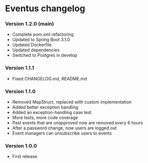 # Eventus changelog

### Version 1.2.0 (main)
- Complete pom.xml refactoring
- Updated to Spring Boot 3.1.0
- Updated Dockerfile
- Updated dependencies
- Switched to Postgres in develop

### Version 1.1.1
- Fixed CHANGELOG.md, README.md

### Version 1.1.0
- Removed MapStruct, replaced with custom implementation
- Added better exception handling
- Added an exception-handling case test
- More tests, more code coverage
- Past events that are unapproved now are removed every 6 hours
- After a password change, now users are logged out
- Event managers can unsubscribe users to events

### Version 1.0.0
- First release